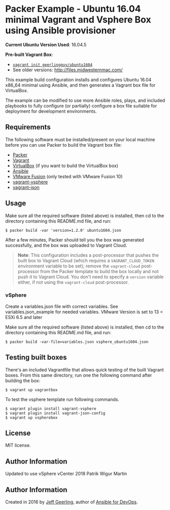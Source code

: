 # Packer Example - Ubuntu 16.04 minimal Vagrant and Vsphere Box using Ansible provisioner

**Current Ubuntu Version Used**: 16.04.5

**Pre-built Vagrant Box**:

  - [`vagrant init geerlingguy/ubuntu1604`](https://vagrantcloud.com/geerlingguy/boxes/ubuntu1604)
  - See older versions: http://files.midwesternmac.com/

This example build configuration installs and configures Ubuntu 16.04 x86_64 minimal using Ansible, and then generates a Vagrant box file for VirtualBox.

The example can be modified to use more Ansible roles, plays, and included playbooks to fully configure (or partially) configure a box file suitable for deployment for development environments.

## Requirements

The following software must be installed/present on your local machine before you can use Packer to build the Vagrant box file:

  - [Packer](http://www.packer.io/)
  - [Vagrant](http://vagrantup.com/)
  - [VirtualBox](https://www.virtualbox.org/) (if you want to build the VirtualBox box)
  - [Ansible](http://docs.ansible.com/intro_installation.html)
  - [VMware Fusion](https://my.vmware.com/web/vmware/info/slug/desktop_end_user_computing/vmware_fusion/10_0) (only tested with VMware Fusion 10)
  - [vagrant-vsphere](https://github.com/nsidc/vagrant-vsphere)
  - [vagrant-json](https://github.com/Bauer-Xcel-Media/vagrant-json-config)

## Usage

Make sure all the required software (listed above) is installed, then cd to the directory containing this README.md file, and run:

    $ packer build -var 'version=1.2.0' ubuntu1604.json

After a few minutes, Packer should tell you the box was generated successfully, and the box was uploaded to Vagrant Cloud.

> **Note**: This configuration includes a post-processor that pushes the built box to Vagrant Cloud (which requires a `VAGRANT_CLOUD_TOKEN` environment variable to be set); remove the `vagrant-cloud` post-processor from the Packer template to build the box locally and not push it to Vagrant Cloud. You don't need to specify a `version` variable either, if not using the `vagrant-cloud` post-processor.

### vSphere

Create a variables.json file with correct variables. See variables.json_example for needed variables. VMware Version is set to 13 = ESXi 6.5 and later

Make sure all the required software (listed above) is installed, then cd to the directory containing this README.md file, and run:

    $ packer build -var-file=variables.json vsphere_ubuntu1604.json

## Testing built boxes

There's an included Vagrantfile that allows quick testing of the built Vagrant boxes. From this same directory, run one the following command after building the box:

    $ vagrant up vagrantbox

To test the vsphere template run following commands.

    $ vagrant plugin install vagrant-vsphere
    $ vagrant plugin install vagrant-json-config
    $ vagrant up vspherebox

## License

MIT license.

## Author Information

Updated to use vSphere vCenter 2018 Patrik Wigur Martin

## Author Information

Created in 2016 by [Jeff Geerling](https://www.jeffgeerling.com/), author of [Ansible for DevOps](https://www.ansiblefordevops.com/).
